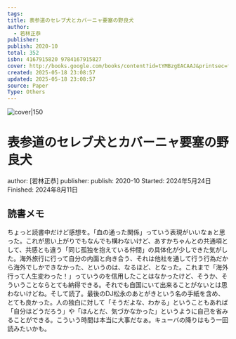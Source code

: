 ```yaml
---
tags: 
title: 表参道のセレブ犬とカバーニャ要塞の野良犬
author:
  - 若林正恭
publisher: 
publish: 2020-10
total: 352
isbn: 4167915820 9784167915827
cover: http://books.google.com/books/content?id=tYMBzgEACAAJ&printsec=frontcover&img=1&zoom=1&source=gbs_api
created: 2025-05-18 23:08:57
updated: 2025-05-18 23:08:57
source: Paper
Type: Others
---
```

![cover|150](http://books.google.com/books/content?id=tYMBzgEACAAJ&printsec=frontcover&img=1&zoom=1&source=gbs_api)
# 表参道のセレブ犬とカバーニャ要塞の野良犬
author: [若林正恭]
publisher: 
publish: 2020-10
Started: 2024年5月24日
Finished: 2024年8月11日
## 読書メモ
ちょっと読書中だけど感想を。「血の通った関係」っていう表現がいいなぁと思った。これが思い上がりでもなんでも構わないけど、あすかちゃんとの共通項として、共感とも違う「同じ孤独を抱えている仲間」の具体化が少しできた気がした。海外旅行に行って自分の内面と向き合う、それは他社を通して行う行為だから海外でしかできなかった、というのは、なるほど、となった。これまで「海外行って人生変わった！」っていうのを信用したことはなかったけど、そうか、そういうことならとても納得できる。それでも自国にいて出来ることがないとは思わないけどね。そして読了。最後のDJ松永のあとがきという名の手紙を含め、とても良かった。人の独白に対して「そうだよな、わかる」ということもあれば「自分はどうだろう」や「ほんとだ、気づかなかった」というように自己を省みることができる。こういう時間は本当に大事だなぁ。キューバの降りはもう一回読みたいかも。
